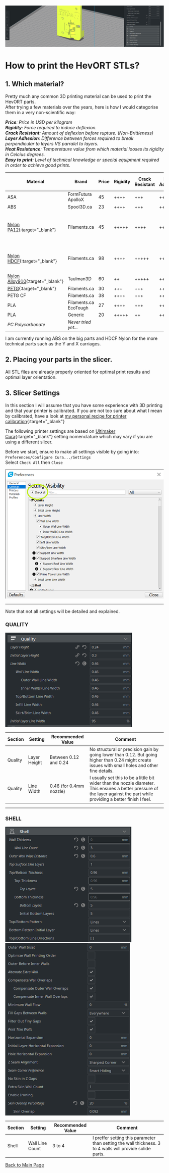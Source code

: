 ![alt text](/images/printbanner.png)
# How to print the HevORT STLs?

## 1. Which material?
Pretty much any common 3D printing material can be used to print the HevORT parts.  
After trying a few materials over the years, here is how I would categorise them in a very non-scientific way:


_**Price**: Price in USD per kilogram  
**Rigidity**: Force required to induce deflexion.  
**Crack Resistant**: Amount of deflexion before rupture. (Non-Brittleness)  
**Layer Adhesion**: Difference between forces required to break perpendicular to layers VS parralel to layers.  
**Heat Resistance**: Temperetaure value from which material looses its rigidity in Celcius degrees.  
**Easy to print**: Level of technical knowledge or special equipment required in order to achieve good prints._  


Material|Brand|Price|Rigidity|Crack Resistant|Layer Adhesion|Heat Resist|Easy to Print|Special Print Condition|
--------|-----|-----|--------|---------------|--------------|---------: |-------------|-----------------------|
ASA|FormFutura ApolloX|45|++++|+++|+++|98|++++|Enclosure|
ABS|Spool3D.ca|23|++++|+++|++++|105|+++|Enclosure|
[Nylon PA12](https://filaments.ca/search?options%5Bunavailable_products%5D=show&options%5Bprefix%5D=last&q=nylon+pa12){:target="_blank"}|Filaments.ca|45|+++++|++++|+++++|110|+|SuperDry + Enclosure + Bed Adhesion compound
[Nylon HDCF](https://filaments.ca/products/heavy-duty-carbon-fiber-nylon-filament-1-75mm?_pos=7&_sid=4b8f2ed8b&_ss=r&variant=1500223668232){:target="_blank"}|Filaments.ca|98|++++|+++++|+++++|167|++|Dry + Enclosure + Bed Adhesion compound
[Nylon Alloy910](https://filaments.ca/products/alloy-910-1kg-black-1-75mm?_pos=11&_sid=ed1504fe8&_ss=r&variant=40372475272){:target="_blank"}|Taulman3D|60|++|+++++|+++++|82|++++|Dry|
[PETG](https://filaments.ca/collections/3d-filaments/diameter_1-75mm+material_petg+brand_filaments-ca){:target="_blank"}|Filaments.ca|30|+++|+++|++++|85|+++|Dry|
PETG CF|Filaments.ca|38|++++|+++|+++|90|+++|Dry|
PLA|Filaments.ca EcoTough|27|++++|+++|++++|65|+++++|NA|
PLA|Generic|20|+++++|++|++++|65|+++++|NA|
_PC Polycarbonate_| _Never tried yet..._

I am currently running ABS on the big parts and HDCF Nylon for the more technical parts such as the Y and X carriages.

## 2. Placing your parts in the slicer.
All STL files are already properly oriented for optimal print results and optimal layer orientation.  

## 3. Slicer Settings
In this section I will assume that you have some experience with 3D printing and that your printer is calibrated.  If you are not too sure about what I mean by calibrated, have a look at [my personal recipe for printer calibration](/printercalibration.md){:target="_blank"}

The following printer settings are based on [Ultimaker Cura](https://ultimaker.com/software/ultimaker-cura){:target="_blank"} setting nomenclature which may vary if you are using a different slicer.

Before we start, ensure to make all settings visible by going into:  
`Preferences/Configure Cura.../Settings`  
Select `Check All` then `Close`  

![Alt text](/images/allsettings.png)
______________________________________________  

Note that not all settings will be detailed and explained.

### QUALITY

![alt text](/images/cura_quality.png)  

Section|Setting|Recommended Value|Comment
-------|-------|-----------------|-------
Quality|Layer Height|Between 0.12 and 0.24| No structural or precision gain by going lower than 0.12. But going higher than 0.24 might create issues with small holes and other fine details.
Quality|Line Width|0.46 (for 0.4mm nozzle)|I usually set this to be a little bit wider than the nozzle diameter.  This ensures a better pressure of the layer against the part while providing a better finish I feel.
________________________________________

### SHELL

![alt text](/images/cura_shell1.png)![alt text](/images/cura_shell2.png)

Section|Setting|Recommended Value|Comment
-------|-------|-----------------|-------
Shell|Wall Line Count|3 to 4|I preffer setting this parameter than setting the wall thickness. 3 to 4 walls will provide solide parts.









[Back to Main Page](/README.md)

